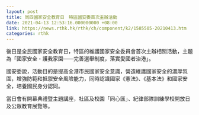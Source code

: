 ```yaml
---
layout: post
title: 周四國家安全教育日　特區國安委首次主辦活動
date: 2021-04-13 12:53:16.000000000 +08:00
link: https://news.rthk.hk/rthk/ch/component/k2/1585505-20210413.htm
categories: rthk
---
```


後日是全民國家安全教育日，特區的維護國家安全委員會首次主辦相關活動，主題為「國家安全・護我家園——完善選舉制度，落實愛國者治港」。

國安委說，活動目的是提高全港市民國家安全意識，營造維護國家安全的濃厚氛圍，增強防範和抵禦安全風險能力，同時認識國家《憲法》、《基本法》和國家安全，培養國民身分認同。

當日會有開幕典禮暨主題講座，社區及校園「同心匯」、紀律部隊訓練學校開放日及公眾教育展覽等。
